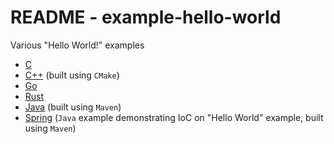 # README - example-hello-world
Various "Hello World!" examples

* [C](src/c/README.md)
* [C++](src/cpp/README.md) (built using `CMake`)
* [Go](src/Go/README.md)
* [Rust](src/rust/README.md)
* [Java](src/java/README.md) (built using `Maven`)
* [Spring](src/spring/README.md) (`Java` example demonstrating IoC on "Hello World" example, built using `Maven`)